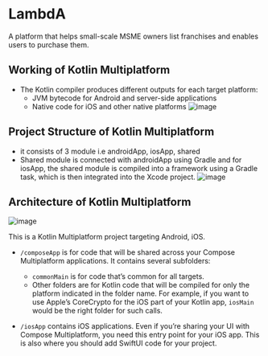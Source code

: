 # LambdA
A platform that helps small-scale MSME owners list franchises and enables users to purchase them.

## Working of Kotlin Multiplatform 
- The Kotlin compiler produces different outputs for each target platform:
    - JVM bytecode for Android and server-side applications
    - Native code for iOS and other native platforms
![image](https://github.com/user-attachments/assets/e012125b-0cf0-47ad-b516-c3b8b198f7b9)



## Project Structure of Kotlin Multiplatform 
- it consists of 3 module i.e androidApp, iosApp, shared
- Shared module is connected with androidApp using Gradle and for iosApp, the shared module is compiled into a framework using a Gradle task, which is then integrated into the Xcode project.
![image](https://github.com/user-attachments/assets/28a1afb6-be83-4ca4-bcac-44ec3536f397)


## Architecture of Kotlin Multiplatform
![image](https://github.com/user-attachments/assets/4ac920f6-8cf8-4ea3-80b6-b4127ea4182c)

This is a Kotlin Multiplatform project targeting Android, iOS.

* `/composeApp` is for code that will be shared across your Compose Multiplatform applications.
  It contains several subfolders:
  - `commonMain` is for code that’s common for all targets.
  - Other folders are for Kotlin code that will be compiled for only the platform indicated in the folder name.
    For example, if you want to use Apple’s CoreCrypto for the iOS part of your Kotlin app,
    `iosMain` would be the right folder for such calls.

* `/iosApp` contains iOS applications. Even if you’re sharing your UI with Compose Multiplatform, 
  you need this entry point for your iOS app. This is also where you should add SwiftUI code for your project.


